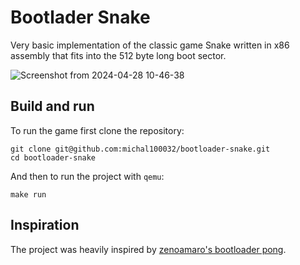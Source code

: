 # Bootlader Snake
Very basic implementation of the classic game Snake written in x86 assembly that fits into the 512 byte long boot sector.

![Screenshot from 2024-04-28 10-46-38](https://github.com/michal100032/bootloader-snake/assets/53525961/6489ce37-8299-4005-ae82-4e65f2a06fe7)

## Build and run
To run the game first clone the repository:
```
git clone git@github.com:michal100032/bootloader-snake.git
cd bootloader-snake
```
And then to run the project with `qemu`:
```
make run
```
## Inspiration
The project was heavily inspired by [zenoamaro's bootloader pong](https://github.com/zenoamaro/bootloader-pong).
